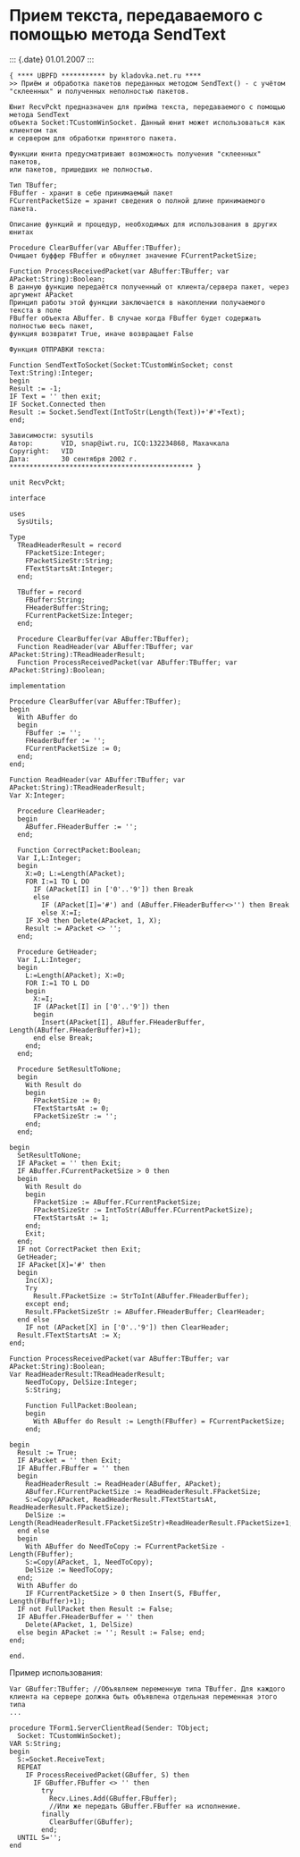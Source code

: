 Прием текста, передаваемого с помощью метода SendText
=====================================================

::: {.date}
01.01.2007
:::

    { **** UBPFD *********** by kladovka.net.ru ****
    >> Приём и обработка пакетов переданных методом SendText() - с учётом "склеенных" и полученных неполностью пакетов.
     
    Юнит RecvPckt предназначен для приёма текста, передаваемого с помощью метода SendText
    объекта Socket:TCustomWinSocket. Данный юнит может использоваться как клиентом так
    и сервером для обработки принятого пакета.
     
    Функции юнита предусматривают возможность получения "склеенных" пакетов,
    или пакетов, пришедших не полностью.
     
    Тип TBuffer;
    FBuffer - хранит в себе принимаемый пакет
    FCurrentPacketSize = хранит сведения о полной длине принимаемого пакета.
     
    Описание функций и процедур, необходимых для использования в других юнитах
     
    Procedure ClearBuffer(var ABuffer:TBuffer);
    Очищает буффер FBuffer и обнуляет значение FCurrentPacketSize;
     
    Function ProcessReceivedPacket(var ABuffer:TBuffer; var APacket:String):Boolean;
    В данную функцию передаётся полученный от клиента/сервера пакет, через аргумент APacket
    Принцип работы этой функции заключается в накоплении получаемого текста в поле
    FBuffer объекта ABuffer. В случае когда FBuffer будет содержать полностью весь пакет,
    функция возвратит True, иначе возвращает False
     
    Функция ОТПРАВКИ текста:
     
    Function SendTextToSocket(Socket:TCustomWinSocket; const Text:String):Integer;
    begin
    Result := -1;
    IF Text = '' then exit;
    IF Socket.Connected then
    Result := Socket.SendText(IntToStr(Length(Text))+'#'+Text);
    end;
     
    Зависимости: sysutils
    Автор:       VID, snap@iwt.ru, ICQ:132234868, Махачкала
    Copyright:   VID
    Дата:        30 сентября 2002 г.
    ********************************************** }
     
    unit RecvPckt;
     
    interface
     
    uses
      SysUtils;
     
    Type
      TReadHeaderResult = record
        FPacketSize:Integer;
        FPacketSizeStr:String;
        FTextStartsAt:Integer;
      end;
     
      TBuffer = record
        FBuffer:String;
        FHeaderBuffer:String;
        FCurrentPacketSize:Integer;
      end;
     
      Procedure ClearBuffer(var ABuffer:TBuffer);
      Function ReadHeader(var ABuffer:TBuffer; var APacket:String):TReadHeaderResult;
      Function ProcessReceivedPacket(var ABuffer:TBuffer; var APacket:String):Boolean;
     
    implementation
     
    Procedure ClearBuffer(var ABuffer:TBuffer);
    begin
      With ABuffer do
      begin
        FBuffer := '';
        FHeaderBuffer := '';
        FCurrentPacketSize := 0;
      end;
    end;
     
    Function ReadHeader(var ABuffer:TBuffer; var APacket:String):TReadHeaderResult;
    Var X:Integer;
     
      Procedure ClearHeader;
      begin
        ABuffer.FHeaderBuffer := '';
      end;
     
      Function CorrectPacket:Boolean;
      Var I,L:Integer;
      begin
        X:=0; L:=Length(APacket);
        FOR I:=1 TO L DO
          IF (APacket[I] in ['0'..'9']) then Break
          else
            IF (APacket[I]='#') and (ABuffer.FHeaderBuffer<>'') then Break
            else X:=I;
        IF X>0 then Delete(APacket, 1, X);
        Result := APacket <> '';
      end;
     
      Procedure GetHeader;
      Var I,L:Integer;
      begin
        L:=Length(APacket); X:=0;
        FOR I:=1 TO L DO
        begin
          X:=I;
          IF (APacket[I] in ['0'..'9']) then
          begin
            Insert(APacket[I], ABuffer.FHeaderBuffer, Length(ABuffer.FHeaderBuffer)+1);
          end else Break;
        end;
      end;
     
      Procedure SetResultToNone;
      begin
        With Result do
        begin
          FPacketSize := 0;
          FTextStartsAt := 0;
          FPacketSizeStr := '';
        end;
      end;
     
    begin
      SetResultToNone;
      IF APacket = '' then Exit;
      IF ABuffer.FCurrentPacketSize > 0 then
      begin
        With Result do
        begin
          FPacketSize := ABuffer.FCurrentPacketSize;
          FPacketSizeStr := IntToStr(ABuffer.FCurrentPacketSize);
          FTextStartsAt := 1;
        end;
        Exit;
      end;
      IF not CorrectPacket then Exit;
      GetHeader;
      IF APacket[X]='#' then
      begin
        Inc(X);
        Try
          Result.FPacketSize := StrToInt(ABuffer.FHeaderBuffer);
        except end;
        Result.FPacketSizeStr := ABuffer.FHeaderBuffer; ClearHeader;
      end else
        IF not (APacket[X] in ['0'..'9']) then ClearHeader;
      Result.FTextStartsAt := X;
    end;
     
    Function ProcessReceivedPacket(var ABuffer:TBuffer; var APacket:String):Boolean;
    Var ReadHeaderResult:TReadHeaderResult;
        NeedToCopy, DelSize:Integer;
        S:String;
     
        Function FullPacket:Boolean;
        begin
          With ABuffer do Result := Length(FBuffer) = FCurrentPacketSize;
        end;
     
    begin
      Result := True;
      IF APacket = '' then Exit;
      IF ABuffer.FBuffer = '' then
      begin
        ReadHeaderResult := ReadHeader(ABuffer, APacket);
        ABuffer.FCurrentPacketSize := ReadHeaderResult.FPacketSize;
        S:=Copy(APacket, ReadHeaderResult.FTextStartsAt, ReadHeaderResult.FPacketSize);
        DelSize := Length(ReadHeaderResult.FPacketSizeStr)+ReadHeaderResult.FPacketSize+1;
      end else
      begin
        With ABuffer do NeedToCopy := FCurrentPacketSize - Length(FBuffer);
        S:=Copy(APacket, 1, NeedToCopy);
        DelSize := NeedToCopy;
      end;
      With ABuffer do
        IF FCurrentPacketSize > 0 then Insert(S, FBuffer, Length(FBuffer)+1);
      IF not FullPacket then Result := False;
      IF ABuffer.FHeaderBuffer = '' then
        Delete(APacket, 1, DelSize)
      else begin APacket := ''; Result := False; end;
    end;
     
    end.

Пример использования:

    Var GBuffer:TBuffer; //Объявляем переменную типа TBuffer. Для каждого клиента на сервере должна быть объявлена отдельная переменная этого типа
    ...
     
    procedure TForm1.ServerClientRead(Sender: TObject;
      Socket: TCustomWinSocket);
    VAR S:String;
    begin
      S:=Socket.ReceiveText;
      REPEAT
        IF ProcessReceivedPacket(GBuffer, S) then
          IF GBuffer.FBuffer <> '' then
            try
              Recv.Lines.Add(GBuffer.FBuffer);
              //Или же передать GBuffer.FBuffer на исполнение.
            finally
              ClearBuffer(GBuffer);
            end;
      UNTIL S='';
    end
